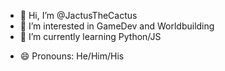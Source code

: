 - 👋 Hi, I’m @JactusTheCactus
- 👀 I’m interested in GameDev and Worldbuilding
- 🌱 I’m currently learning Python/JS
<!--
- 💞️ I’m looking to collaborate on ...
-->
<!--
- 📫 How to reach me ...
-->
- 😄 Pronouns: He/Him/His
<!--
- ⚡ Fun fact: ...
-->
